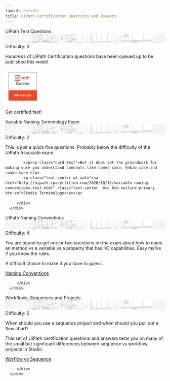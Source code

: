 ```yaml
---
layout: default
title: UiPath Certification Questions and Answers
---
```

<div class="row">


   <div class=" col-12 col-xs-12 col-sm-12 col-md-6 col-lg-6 col-xl-4 mb-2  d-flex align-items-stretch">
      <div class="card" >
         <div class="card-header">UiPath Test Questions<a id="twitter-uipath"></a></div>
         <img src="/assets/background-small4.jpg" class="card-img-top" alt="uipath certification">
         <div class="card-body d-flex flex-column">
		 <div class="alert alert-secondary text-center" role="alert">Difficulty: 0
</div>
            <p class="card-text">Hundreds of UiPath Certification questions have been queued up to be published this week!</p>
			<img src="/assets/uipath-certified-associate-badge-sm.jpg" class="img-fluid img-thumbnail mx-auto d-block" alt="uipath certified associate badge">
			 <p class="card-text">Get certified fast!</p>
         </div>
      </div>
   </div>

   <div class=" col-12 col-xs-12 col-sm-12 col-md-6 col-lg-6 col-xl-4 mb-2  d-flex align-items-stretch">
      <div class="card" >
         <div class="card-header">Variable Naming Terminology Exam<a id="twitter-uipath"></a></div>
         <img src="/assets/background-small4.jpg" class="card-img-top" alt="uipath certification">
         <div class="card-body d-flex flex-column">
		 <div class="alert alert-info text-center" role="alert">Difficulty: 2
</div>
			<p class="card-text">This is just a quick five questions. Probably below the difficulty of the UiPath Associate exam. 
			
			</p><p class="card-text">But it does set the groundwork for making sure you understand concepts like camel case, kebab case and snake case.</p>
            <p class="text-center mt-auto"><a href="http://uipath.rpacertified.com/2020/10/12/variable-naming-conventions-test.html" class="text-center  btn btn-outline-primary btn-sm">Studio Terminology</a></p>
			
         </div>
      </div>
   </div>
   
   <div class=" col-12 col-xs-12 col-sm-12 col-md-6 col-lg-6 col-xl-4 mb-2  d-flex align-items-stretch">
      <div class="card" >
         <div class="card-header">UiPath Naming Conventions<a id="twitter-uipath"></a></div>
         <img src="/assets/background-small4.jpg" class="card-img-top" alt="uipath certification">
         <div class="card-body d-flex flex-column">
		 <div class="alert alert-primary text-center" role="alert">Difficulty: 4
</div>
			<p class="card-text">You are bound to get one or two questions on the exam about how to name an method vs a variable vs a property that has I/O capabilities. Easy marks if you know the rules. </p><p class="card-text">A difficult choice to make if you have to guess.</p>
            <p class="text-center mt-auto"><a href="http://uipath.rpacertified.com/2020/10/12/kebab-camel-pascal-case-quiz.html" class="text-center  btn btn-outline-primary btn-sm">Naming Conventions</a></p>
			
         </div>
      </div>
   </div>
   
   <div class=" col-12 col-xs-12 col-sm-12 col-md-6 col-lg-6 col-xl-4 mb-2  d-flex align-items-stretch">
      <div class="card" >
         <div class="card-header">Workflows, Sequences and Projects<a id="twitter-uipath"></a></div>
         <img src="/assets/background-small4.jpg" class="card-img-top" alt="uipath certification">
         <div class="card-body d-flex flex-column">
		 <div class="alert alert-success text-center" role="alert">Difficulty: 5
</div>
			<p class="card-text">When should you use a sequence project and when should you pull out a flow chart? </p>
			<p class="card-text">This set of UiPath certification questions and answers tests you on many of the small but significant differences between sequence vs workflow projects in Studio.</p>
            <p class="text-center mt-auto"><a href="http://uipath.rpacertified.com/2020/10/12/workflow-sequences-flowcharts-quiz.html" class="text-center  btn btn-outline-primary btn-sm">Worflow vs Sequence</a></p>
			
         </div>
      </div>
   </div>
   
   
   
</div>
